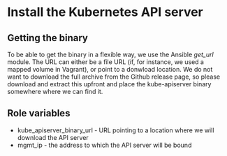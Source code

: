 Install the Kubernetes API server
========================================

## Getting the binary

To be able to get the binary in a flexible way, we use the Ansible *get_url* module. The URL can either be a file URL (if, for  instance, we used a mapped volume in  Vagrant), or point to a donwload location. We do not want to download the full archive from the Github release page, so please download and extract this upfront and place the kube-apiserver binary somewhere where we can find it.

## Role variables

* kube_apiserver_binary_url - URL pointing to a location where we will download the API server
* mgmt_ip - the address to which the API server will be bound

